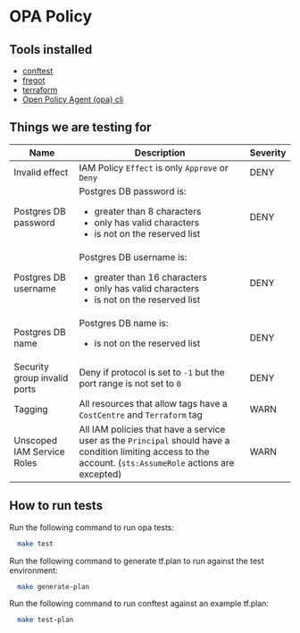 # OPA Policy

## Tools installed

- [conftest](https://github.com/open-policy-agent/conftest)
- [fregot](https://github.com/fugue/fregot)
- [terraform](https://www.terraform.io/)
- [Open Policy Agent (opa) cli](https://www.openpolicyagent.org/docs/latest/#running-opa)

## Things we are testing for

| Name | Description | Severity |
| ---- | ----------- | -------- | 
| Invalid effect | IAM Policy `Effect` is only `Approve` or `Deny`| DENY |
| Postgres DB password | Postgres DB password is:<ul><li>greater than 8 characters</li><li>only has valid characters</li><li>is not on the reserved list</li></ul> | DENY |
| Postgres DB username | Postgres DB username is:<ul><li>greater than 16 characters</li><li>only has valid characters</li><li>is not on the reserved list</li></ul> | DENY |
| Postgres DB name | Postgres DB name is:<ul><li>is not on the reserved list</li></ul> | DENY |
| Security group invalid ports | Deny if protocol is set to `-1` but the port range is not set to `0` | DENY |
| Tagging | All resources that allow tags have a `CostCentre` and `Terraform` tag | WARN |
| Unscoped IAM Service Roles | All IAM policies that have a service user as the `Principal` should have a condition limiting access to the account. (`sts:AssumeRole` actions are excepted) | WARN |

## How to run tests

Run the following command to run opa tests:

```bash
  make test
```

Run the following command to generate tf.plan to run against the test environment:

```bash
  make generate-plan
```

Run the following command to run conftest against an example tf.plan:

```bash
  make test-plan
```
